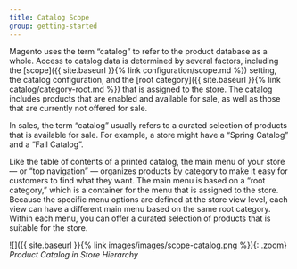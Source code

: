 ```yaml
---
title: Catalog Scope
group: getting-started
---
```


Magento uses the term “catalog” to refer to the product database as a whole. Access to catalog data is determined by several factors, including the [scope]({{ site.baseurl }}{% link configuration/scope.md %}) setting, the catalog configuration, and the [root category]({{ site.baseurl }}{% link catalog/category-root.md %}) that is assigned to the store. The catalog includes products that are enabled and available for sale, as well as those that are currently not offered for sale.

In sales, the term “catalog” usually refers to a curated selection of products that is available for sale. For example, a store might have a “Spring Catalog” and a “Fall Catalog”.

Like the table of contents of a printed catalog, the main menu of your store — or “top navigation” — organizes products by category to make it easy for customers to find what they want. The main menu is based on a “root category,” which is a container for the menu that is assigned to the store. Because the specific menu options are defined at the store view level, each view can have a different main menu based on the same root category. Within each menu, you can offer a curated selection of products that is suitable for the store.

![]({{ site.baseurl }}{% link images/images/scope-catalog.png %}){: .zoom}
*Product Catalog in Store Hierarchy*
